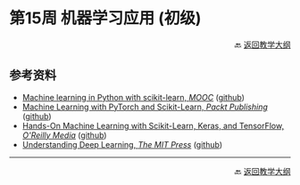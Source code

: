# 第15周 机器学习应用 (初级)

<p align="right">🔙 <a href="https://gitcode.com/cueb-fintech/courses#%E6%95%99%E5%AD%A6%E5%A4%A7%E7%BA%B2">返回教学大纲</a></p>

## 参考资料

- [Machine learning in Python with scikit-learn, *MOOC*](https://inria.github.io/scikit-learn-mooc/) ([github](https://github.com/INRIA/scikit-learn-mooc))
- [Machine Learning with PyTorch and Scikit-Learn, *Packt Publishing*](https://www.amazon.com/Machine-Learning-PyTorch-Scikit-Learn-learning-ebook/dp/B09NW48MR1) ([github](https://github.com/rasbt/machine-learning-book))
- [Hands-On Machine Learning with Scikit-Learn, Keras, and TensorFlow, *O'Reilly Media*](https://www.amazon.com/Hands-Machine-Learning-Scikit-Learn-TensorFlow/dp/1098125975) ([github](https://github.com/ageron/handson-ml3))
- [Understanding Deep Learning, *The MIT Press*](https://udlbook.github.io/udlbook/) ([github](https://github.com/udlbook/udlbook))

---

<p align="right">🔙 <a href="https://gitcode.com/cueb-fintech/courses#%E6%95%99%E5%AD%A6%E5%A4%A7%E7%BA%B2">返回教学大纲</a></p>